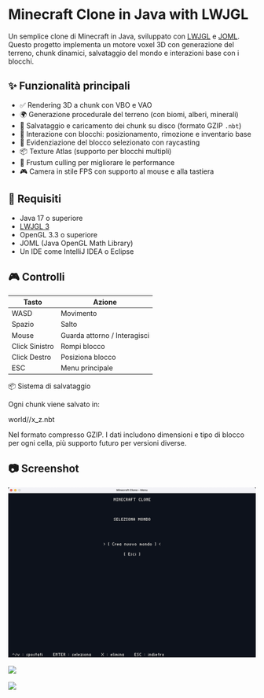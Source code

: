 # Minecraft Clone in Java with LWJGL

Un semplice clone di Minecraft in Java, sviluppato con [LWJGL](https://www.lwjgl.org/) e [JOML](https://github.com/JOML-CI/JOML). Questo progetto implementa un motore voxel 3D con generazione del terreno, chunk dinamici, salvataggio del mondo e interazioni base con i blocchi.

## ✨ Funzionalità principali

- ✅ Rendering 3D a chunk con VBO e VAO
- 🌍 Generazione procedurale del terreno (con biomi, alberi, minerali)
- 💾 Salvataggio e caricamento dei chunk su disco (formato GZIP `.nbt`)
- 🧱 Interazione con blocchi: posizionamento, rimozione e inventario base
- 🔦 Evidenziazione del blocco selezionato con raycasting
- 📦 Texture Atlas (supporto per blocchi multipli)
- 📸 Frustum culling per migliorare le performance
- 🎮 Camera in stile FPS con supporto al mouse e alla tastiera

## 🧱 Requisiti

- Java 17 o superiore
- [LWJGL 3](https://www.lwjgl.org/)
- OpenGL 3.3 o superiore
- JOML (Java OpenGL Math Library)
- Un IDE come IntelliJ IDEA o Eclipse


## 🎮 Controlli

| Tasto | Azione                    |
|-------|---------------------------|
| WASD  | Movimento                 |
| Spazio| Salto                    |
| Mouse | Guarda attorno / Interagisci |
| Click Sinistro | Rompi blocco     |
| Click Destro  | Posiziona blocco  |
| ESC   | Menu principale           |


📦 Sistema di salvataggio

Ogni chunk viene salvato in:

world/<worldName>/x_z.nbt

Nel formato compresso GZIP. I dati includono dimensioni e tipo di blocco per ogni cella, più supporto futuro per versioni diverse.

## 📷 Screenshot


![](src/main/resources/Screenshot%202025-07-15%20alle%2010.55.55.png)

![](src/main/resources/Screenshot%202025-07-15%20alle%2010.45.27.png)

![](src/main/resources/Screenshot%202025-07-15%20alle%2010.50.46.png)